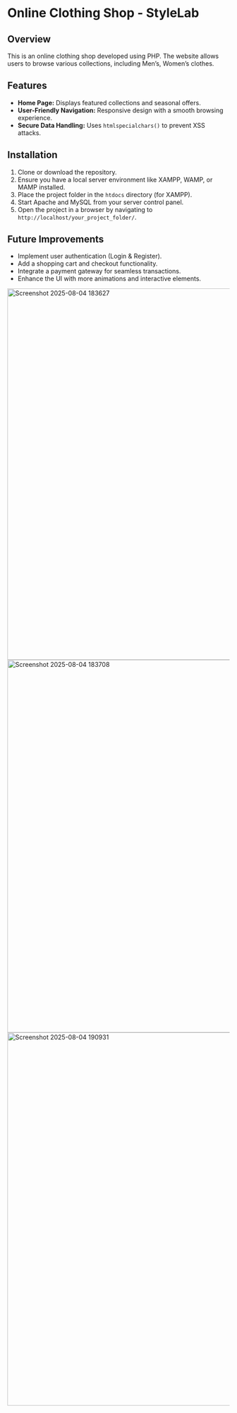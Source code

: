 # Online Clothing Shop  - StyleLab

## Overview  
This is an online clothing shop developed using PHP. The website allows users to browse various collections, including Men’s, Women’s clothes.

## Features  
- **Home Page:** Displays featured collections and seasonal offers.   
- **User-Friendly Navigation:** Responsive design with a smooth browsing experience.  
- **Secure Data Handling:** Uses `htmlspecialchars()` to prevent XSS attacks.  

## Installation  
1. Clone or download the repository.  
2. Ensure you have a local server environment like XAMPP, WAMP, or MAMP installed.  
3. Place the project folder in the `htdocs` directory (for XAMPP).  
4. Start Apache and MySQL from your server control panel.  
5. Open the project in a browser by navigating to `http://localhost/your_project_folder/`.  
 

## Future Improvements  
- Implement user authentication (Login & Register).  
- Add a shopping cart and checkout functionality.  
- Integrate a payment gateway for seamless transactions.  
- Enhance the UI with more animations and interactive elements.  
<img width="1900" height="841" alt="Screenshot 2025-08-04 183627" src="https://github.com/user-attachments/assets/f2553775-616d-4b06-804c-4a6c1cc48175" />

<img width="1904" height="844" alt="Screenshot 2025-08-04 183708" src="https://github.com/user-attachments/assets/500de6a6-a1f3-4015-9490-558492afa010" />

<img width="1904" height="845" alt="Screenshot 2025-08-04 190931" src="https://github.com/user-attachments/assets/be6b5910-5851-4ded-8bb4-cba2c9696587" />

